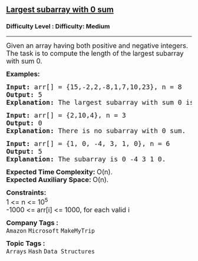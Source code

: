 <h2><a href="https://www.geeksforgeeks.org/problems/largest-subarray-with-0-sum/1?page=1&category=Arrays,Strings&difficulty=Medium&status=unsolved&sortBy=submissions">Largest subarray with 0 sum</a></h2><h3>Difficulty Level : Difficulty: Medium</h3><hr><div class="problems_problem_content__Xm_eO"><p><span style="font-size: 18px;">Given an array having both positive and negative integers. The task is to compute the&nbsp;length of the largest subarray with sum 0.</span></p>
<p><span style="font-size: 18px;"><strong>Examples:</strong></span></p>
<pre><span style="font-size: 18px;"><strong>Input: </strong></span><span style="font-size: 18px;">arr[] = {15,-2,2,-8,1,7,10,23}, n = 8
<strong>Output: </strong>5<strong>
Explanation: </strong>The largest subarray with sum 0 is -2 2 -8 1 7.</span></pre>
<pre><span style="font-size: 18px;"><strong>Input: </strong></span><span style="font-size: 18px;">arr[] = {2,10,4}, n = 3
<strong>Output: </strong>0<strong>
Explanation: </strong>There is no subarray with 0 sum.</span></pre>
<pre><span style="font-size: 18px;"><strong>Input: </strong></span><span style="font-size: 18px;">arr[] = {1, 0, -4, 3, 1, 0}, n = 6
<strong>Output: </strong>5<strong>
Explanation: </strong>The subarray is 0 -4 3 1 0.</span></pre>
<p><span style="font-size: 18px;"><strong>Expected Time Complexity:&nbsp;</strong>O(n).<br><strong>Expected Auxiliary Space:&nbsp;</strong>O(n).</span></p>
<p><span style="font-size: 18px;"><strong>Constraints:</strong><br>1 &lt;= n &lt;= 10<sup>5</sup><br>-1000 &lt;= arr[i] &lt;= 1000, for each valid i</span></p></div><p><span style=font-size:18px><strong>Company Tags : </strong><br><code>Amazon</code>&nbsp;<code>Microsoft</code>&nbsp;<code>MakeMyTrip</code>&nbsp;<br><p><span style=font-size:18px><strong>Topic Tags : </strong><br><code>Arrays</code>&nbsp;<code>Hash</code>&nbsp;<code>Data Structures</code>&nbsp;